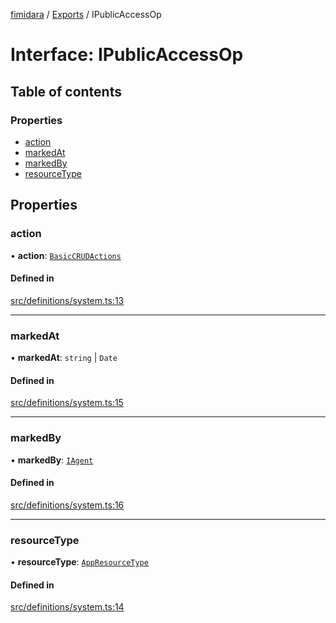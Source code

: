 [fimidara](../README.md) / [Exports](../modules.md) / IPublicAccessOp

# Interface: IPublicAccessOp

## Table of contents

### Properties

- [action](IPublicAccessOp.md#action)
- [markedAt](IPublicAccessOp.md#markedat)
- [markedBy](IPublicAccessOp.md#markedby)
- [resourceType](IPublicAccessOp.md#resourcetype)

## Properties

### action

• **action**: [`BasicCRUDActions`](../enums/BasicCRUDActions.md)

#### Defined in

[src/definitions/system.ts:13](https://github.com/softkave/files-js/blob/353a07f/src/definitions/system.ts#L13)

___

### markedAt

• **markedAt**: `string` \| `Date`

#### Defined in

[src/definitions/system.ts:15](https://github.com/softkave/files-js/blob/353a07f/src/definitions/system.ts#L15)

___

### markedBy

• **markedBy**: [`IAgent`](IAgent.md)

#### Defined in

[src/definitions/system.ts:16](https://github.com/softkave/files-js/blob/353a07f/src/definitions/system.ts#L16)

___

### resourceType

• **resourceType**: [`AppResourceType`](../enums/AppResourceType.md)

#### Defined in

[src/definitions/system.ts:14](https://github.com/softkave/files-js/blob/353a07f/src/definitions/system.ts#L14)
